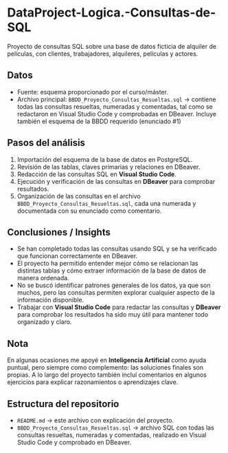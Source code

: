 # DataProject-Logica.-Consultas-de-SQL
Proyecto de consultas SQL sobre una base de datos ficticia de alquiler de películas, con clientes, trabajadores, alquileres, películas y actores.  

## Datos
- Fuente: esquema proporcionado por el curso/máster.  
- Archivo principal: `BBDD_Proyecto_Consultas_Resueltas.sql` → contiene todas las consultas resueltas, numeradas y comentadas, tal como se redactaron en Visual Studio Code y comprobadas en DBeaver. Incluye también el esquema de la BBDD requerido (enunciado #1) 

## Pasos del análisis
1. Importación del esquema de la base de datos en PostgreSQL.  
2. Revisión de las tablas, claves primarias y relaciones en DBeaver.  
3. Redacción de las consultas SQL en **Visual Studio Code**.  
4. Ejecución y verificación de las consultas en **DBeaver** para comprobar resultados.  
5. Organización de las consultas en el archivo `BBDD_Proyecto_Consultas_Resueltas.sql`, cada una numerada y documentada con su enunciado como comentario.  

## Conclusiones / Insights
- Se han completado todas las consultas usando SQL y se ha verificado que funcionan correctamente en DBeaver.  
- El proyecto ha permitido entender mejor cómo se relacionan las distintas tablas y cómo extraer información de la base de datos de manera ordenada.  
- No se buscó identificar patrones generales de los datos, ya que son muchos, pero las consultas permiten explorar cualquier aspecto de la información disponible.  
- Trabajar con **Visual Studio Code** para redactar las consultas y **DBeaver** para comprobar los resultados ha sido muy útil para mantener todo organizado y claro.

## Nota  
En algunas ocasiones me apoyé en **Inteligencia Artificial** como ayuda puntual, pero siempre como complemento: las soluciones finales son propias. A lo largo del proyecto también incluí comentarios en algunos ejercicios para explicar razonamientos o aprendizajes clave.

## Estructura del repositorio
- `README.md` → este archivo con explicación del proyecto.  
- `BBDD_Proyecto_Consultas_Resueltas.sql` → archivo SQL con todas las consultas resueltas, numeradas y comentadas, realizado en Visual Studio Code y comprobado en DBeaver.
